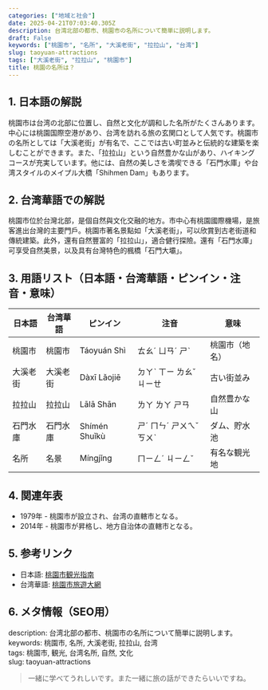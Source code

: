 ```yaml
---
categories: ["地域と社会"]
date: 2025-04-21T07:03:40.305Z
description: 台湾北部の都市、桃園市の名所について簡単に説明します。
draft: False
keywords: ["桃園市", "名所", "大溪老街", "拉拉山", "台湾"]
slug: taoyuan-attractions
tags: ["大溪老街", "拉拉山", "桃園市"]
title: 桃園の名所は？
---
```




## 1. 日本語の解説  
桃園市は台湾の北部に位置し、自然と文化が調和した名所がたくさんあります。中心には桃園国際空港があり、台湾を訪れる旅の玄関口として人気です。桃園市の名所としては「大溪老街」が有名で、ここでは古い町並みと伝統的な建築を楽しむことができます。また、「拉拉山」という自然豊かな山があり、ハイキングコースが充実しています。他には、自然の美しさを満喫できる「石門水庫」や台湾スタイルのメイプル大橋「Shihmen Dam」もあります。

## 2. 台湾華語での解説  
桃園市位於台灣北部，是個自然與文化交融的地方。市中心有桃園國際機場，是旅客進出台灣的主要門戶。桃園市著名景點如「大溪老街」，可以欣賞到古老街道和傳統建築。此外，還有自然豐富的「拉拉山」，適合健行探險。還有「石門水庫」可享受自然美景，以及具有台灣特色的楓橋「石門大壩」。

## 3. 用語リスト（日本語・台湾華語・ピンイン・注音・意味）  
| 日本語     | 台湾華語       | ピンイン    | 注音       | 意味                 |
|------------|----------------|-------------|------------|----------------------|
| 桃園市     | 桃園市         | Táoyuán Shì | ㄊㄠˊ ㄩㄢˊ ㄕˋ | 桃園市（地名）        |
| 大溪老街   | 大溪老街       | Dàxī Lǎojiē| ㄉㄚˋ ㄒㄧ ㄌㄠˇ ㄐㄧㄝ | 古い街並み           |
| 拉拉山     | 拉拉山         | Lālā Shān   | ㄌㄚ ㄌㄚ ㄕㄢ | 自然豊かな山         |
| 石門水庫   | 石門水庫       | Shímén Shuǐkù | ㄕˊ ㄇㄣˊ ㄕㄨㄟˇ ㄎㄨˋ | ダム、貯水池          |
| 名所       | 名景          | Míngjǐng   | ㄇㄧㄥˊ ㄐㄧㄥˇ | 有名な観光地         |

## 4. 関連年表  
- 1979年 - 桃園市が設立され、台湾の直轄市となる。  
- 2014年 - 桃園市が昇格し、地方自治体の直轄市となる。

## 5. 参考リンク  
- 日本語: [桃園市観光指南](https://www.travel.taipei/ja)  
- 台湾華語: [桃園市旅遊大網](https://travel.tycg.gov.tw/)

## 6. メタ情報（SEO用）  
description: 台湾北部の都市、桃園市の名所について簡単に説明します。  
keywords: 桃園市, 名所, 大溪老街, 拉拉山, 台湾  
tags: 桃園市, 観光, 台湾名所, 自然, 文化  
slug: taoyuan-attractions

> 一緒に学べてうれしいです。また一緒に旅の話ができたらいいですね。